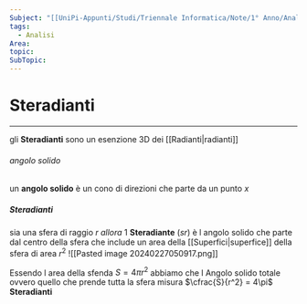 ```yaml
---
Subject: "[[UniPi-Appunti/Studi/Triennale Informatica/Note/1° Anno/Analisi/Analisi|Analisi]]"
tags:
  - Analisi
Area: 
topic: 
SubTopic:
---
```

# Steradianti
---
gli __Steradianti__ sono un esenzione 3D dei [[Radianti|radianti]] 

###### angolo solido
un __angolo solido__ è un cono di direzioni che parte da un punto $x$ 
##### Steradianti
sia una sfera di raggio $r$
_allora_ $1$ __Steradiante__ ($sr$) è l angolo solido che parte dal centro della sfera che include un area della [[Superfici|superfice]] della sfera di area $r^2$ 
![[Pasted image 20240227050917.png]]

Essendo l area della sfenda $S=4\pi r^2$ abbiamo che l Angolo solido totale ovvero quello che prende tutta la sfera misura $\cfrac{S}{r^2} = 4\pi$ __Steradianti__